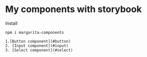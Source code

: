 # My components with storybook

Install

```
npm i margarita-components

1.[Button component](#button)
2. [Input component](#input)
3. [Select component](#select)